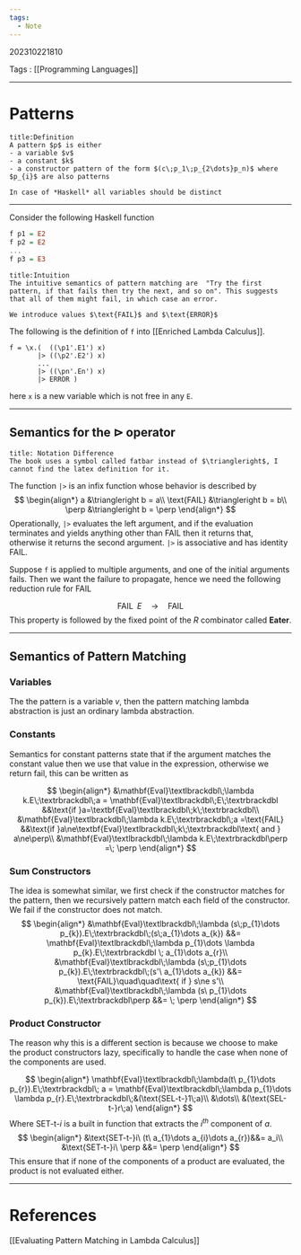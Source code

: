 ```yaml
---
tags:
  - Note
---
```

202310221810

Tags : [[Programming Languages]]

---
# Patterns
```ad-info
title:Definition
A pattern $p$ is either
- a variable $v$
- a constant $k$
- a constructor pattern of the form $(c\;p_1\;p_{2\dots}p_n)$ where $p_{i}$ are also patterns

In case of *Haskell* all variables should be distinct
```
---
Consider the following Haskell function
```haskell
f p1 = E2
f p2 = E2
...
f p3 = E3
```
```ad-summary
title:Intuition
The intuitive semantics of pattern matching are  "Try the first pattern, if that fails then try the next, and so on". This suggests that all of them might fail, in which case an error.

We introduce values $\text{FAIL}$ and $\text{ERROR}$
```
The following is the definition of `f` into [[Enriched Lambda Calculus]].

```
f = \x.(  ((\p1'.E1') x)
       |> ((\p2'.E2') x)
       ...
       |> ((\pn'.En') x)
       |> ERROR )
```
here `x` is a new variable which is not free in any `E`.

---
## Semantics for the $\triangleright$ operator

```ad-warning
title: Notation Difference
The book uses a symbol called fatbar instead of $\triangleright$, I cannot find the latex definition for it.
```

The function `|>` is an infix function whose behavior is described by
$$
\begin{align*}
a &\triangleright b = a\\
\text{FAIL} &\triangleright b = b\\
\perp &\triangleright b = \perp
\end{align*}
$$
Operationally, `|>` evaluates the left argument, and if the evaluation terminates and yields anything other than $\text {FAIL}$ then it returns that, otherwise it returns the second argument.
`|>` is associative and has identity $\text{FAIL}$.

Suppose `f` is applied to multiple arguments, and one of the initial arguments fails. Then we want the failure to propagate, hence we need the following reduction rule for $\text{FAIL}$

$$
\text {FAIL}\;\;E\quad \to\quad\text{FAIL}
$$
This property is followed by the fixed point of the $R$ combinator called **Eater**. 

---
## Semantics of Pattern Matching
### Variables
The the pattern is a variable $v$, then the pattern matching lambda abstraction is just an ordinary lambda abstraction.

### Constants
Semantics for constant patterns state that if the argument matches the constant value then we use that value in the expression, otherwise we return fail, this can be written as 

$$
\begin{align*}
&\mathbf{Eval}\textlbrackdbl\;\lambda k.E\;\textrbrackdbl\;a = 
\mathbf{Eval}\textlbrackdbl\;E\;\textrbrackdbl &&\text{if }a=\textbf{Eval}\textlbrackdbl\;k\;\textrbrackdbl\\
&\mathbf{Eval}\textlbrackdbl\;\lambda k.E\;\textrbrackdbl\;a =\text{FAIL}
&&\text{if }a\ne\textbf{Eval}\textlbrackdbl\;k\;\textrbrackdbl\text{ and } a\ne\perp\\
&\mathbf{Eval}\textlbrackdbl\;\lambda k.E\;\textrbrackdbl\perp =\; \perp
\end{align*}
$$

### Sum Constructors
The idea is somewhat similar, we first check if the constructor matches for the pattern, then we recursively pattern match each field of the constructor. We fail if the constructor does not match.
$$
\begin{align*}
&\mathbf{Eval}\textlbrackdbl\;\lambda (s\;p_{1}\dots p_{k}).E\;\textrbrackdbl\;(s\;a_{1}\dots a_{k}) &&=  
\mathbf{Eval}\textlbrackdbl\;\lambda p_{1}\dots \lambda p_{k}.E\;\textrbrackdbl \; a_{1}\dots a_{r}\\
&\mathbf{Eval}\textlbrackdbl\;\lambda (s\;p_{1}\dots p_{k}).E\;\textrbrackdbl\;(s'\ a_{1}\dots a_{k}) &&=  \text{FAIL}\quad\quad\text{ if } s\ne s'\\
&\mathbf{Eval}\textlbrackdbl\;\lambda (s\ p_{1}\dots p_{k}).E\;\textrbrackdbl\perp &&= \; \perp
\end{align*}
$$

### Product Constructor
The reason why this is a different section is because we choose to make the product constructors lazy, specifically to handle the case when none of the components are used.

$$
\begin{align*}
\mathbf{Eval}\textlbrackdbl\;\lambda(t\ p_{1}\dots p_{r}).E\;\textrbrackdbl\; a =  \mathbf{Eval}\textlbrackdbl\;\lambda p_{1}\dots \lambda p_{r}.E\;\textrbrackdbl\;&(\text{SEL-t-}1\;a)\\
&\dots\\
&(\text{SEL-t-}r\;a)
\end{align*}
$$
Where $\text{SET-t-}i$ is a built in function that extracts the $i^{th}$ component of $a$.
$$
\begin{align*}
&\text{SET-t-}i\ (t\ a_{1}\dots a_{i}\dots a_{r})&&= a_i\\
&\text{SET-t-}i\ \perp &&= \perp
\end{align*}
$$
This ensure that if none of the components of a product are evaluated, the product is not evaluated either.

---
# References
[[Evaluating Pattern Matching in Lambda Calculus]]